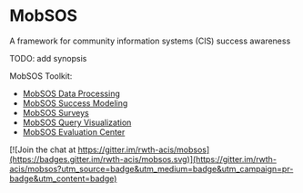 # MobSOS

A framework for community information systems (CIS) success awareness

TODO: add synopsis

MobSOS Toolkit:
* [MobSOS Data Processing](https://github.com/rwth-acis/mobsos-data-processing)
* [MobSOS Success Modeling](https://github.com/rwth-acis/mobsos-success-modeling)
* [MobSOS Surveys](https://github.com/rwth-acis/mobsos-surveys)
* [MobSOS Query Visualization](https://github.com/rwth-acis/mobsos-query-visualization)
* [MobSOS Evaluation Center](https://github.com/rwth-acis/mobsos-evaluation-center)


[![Join the chat at https://gitter.im/rwth-acis/mobsos](https://badges.gitter.im/rwth-acis/mobsos.svg)](https://gitter.im/rwth-acis/mobsos?utm_source=badge&utm_medium=badge&utm_campaign=pr-badge&utm_content=badge)
